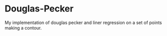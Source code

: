 # Douglas-Pecker

My implementation of douglas pecker and liner regression on a set of points making a contour.
